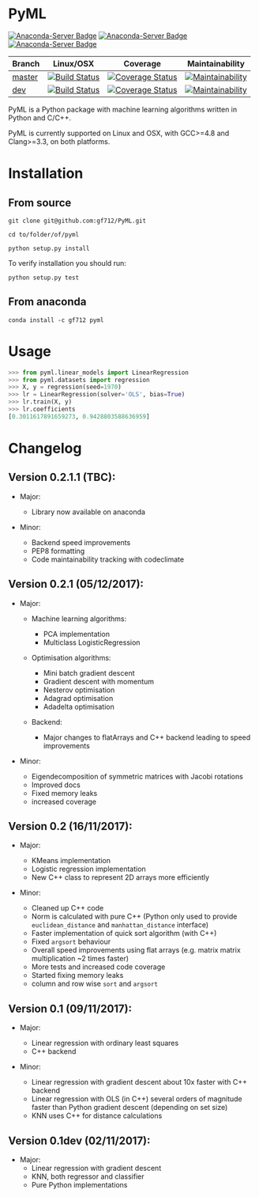 PyML
====

[![Anaconda-Server Badge](https://anaconda.org/gf712/pyml/badges/installer/conda.svg)](https://conda.anaconda.org/gf712)
[![Anaconda-Server Badge](https://anaconda.org/gf712/pyml/badges/downloads.svg)](https://anaconda.org/gf712/pyml)
[![Anaconda-Server Badge](https://anaconda.org/gf712/pyml/badges/version.svg)](https://anaconda.org/gf712/pyml)

Branch      | Linux/OSX | Coverage | Maintainability |
------------|-----------|----------|-----------| 
[master](https://github.com/boostorg/beast/tree/master)   | [![Build Status](https://travis-ci.org/gf712/PyML.svg?branch=master)](https://travis-ci.org/gf712/PyML) | [![Coverage Status](https://coveralls.io/repos/github/gf712/PyML/badge.svg)](https://coveralls.io/github/gf712/PyML) | [![Maintainability](https://api.codeclimate.com/v1/badges/0741a85a993857bfa5f7/maintainability)](https://codeclimate.com/github/gf712/PyML/maintainability)
[dev](https://github.com/boostorg/beast/tree/dev)  |  [![Build Status](https://travis-ci.org/gf712/PyML.svg?branch=dev)](https://travis-ci.org/gf712/PyML) | [![Coverage Status](https://coveralls.io/repos/github/gf712/PyML/badge.svg?branch=dev)](https://coveralls.io/github/gf712/PyML?branch=dev) | [![Maintainability](https://api.codeclimate.com/v1/badges/0741a85a993857bfa5f7/maintainability)](https://codeclimate.com/github/gf712/PyML/dev/maintainability)

PyML is a Python package with machine learning algorithms written in Python and C/C++.
 
PyML is currently supported on Linux and OSX, with GCC>=4.8 and Clang>=3.3, on both platforms.

Installation
============

## From source

`git clone git@github.com:gf712/PyML.git`

`cd to/folder/of/pyml`

`python setup.py install`

To verify installation you should run:

`python setup.py test`

## From anaconda

`conda install -c gf712 pyml`

Usage
=====
```python
>>> from pyml.linear_models import LinearRegression
>>> from pyml.datasets import regression
>>> X, y = regression(seed=1970)
>>> lr = LinearRegression(solver='OLS', bias=True)
>>> lr.train(X, y)
>>> lr.coefficients
[0.3011617891659273, 0.9428803588636959]
```

Changelog
=========
## Version 0.2.1.1 (TBC):
 - Major:
    - Library now available on anaconda
 
 - Minor:
    - Backend speed improvements
    - PEP8 formatting
    - Code maintainability tracking with codeclimate

## Version 0.2.1 (05/12/2017):
 - Major:
    - Machine learning algorithms:
        - PCA implementation
        - Multiclass LogisticRegression
    - Optimisation algorithms:
        - Mini batch gradient descent
        - Gradient descent with momentum
        - Nesterov optimisation
        - Adagrad optimisation
        - Adadelta optimisation 

    - Backend:
        - Major changes to flatArrays and C++ backend leading to speed improvements
    
 - Minor:
    - Eigendecomposition of symmetric matrices with Jacobi rotations
    - Improved docs
    - Fixed memory leaks
    - increased coverage
    
## Version 0.2 (16/11/2017):
 - Major:
    - KMeans implementation
    - Logistic regression implementation
    - New C++ class to represent 2D arrays more efficiently

 - Minor:
    - Cleaned up C++ code
    - Norm is calculated with pure C++ (Python only used to provide `euclidean_distance` and `manhattan_distance` interface)
    - Faster implementation of quick sort algorithm (with C++)
    - Fixed `argsort` behaviour
    - Overall speed improvements using flat arrays (e.g. matrix matrix multiplication ~2 times faster)
    - More tests and increased code coverage
    - Started fixing memory leaks
    - column and row wise `sort` and `argsort`

## Version 0.1 (09/11/2017):
 - Major:
    - Linear regression with ordinary least squares
    - C++ backend
    
 - Minor:
    - Linear regression with gradient descent about 10x faster with C++ backend
    - Linear regression with OLS (in C++) several orders of magnitude faster than Python gradient descent (depending on set size)
    - KNN uses C++ for distance calculations
    
## Version 0.1dev (02/11/2017):
 - Major:
    - Linear regression with gradient descent 
    - KNN, both regressor and classifier
    - Pure Python implementations